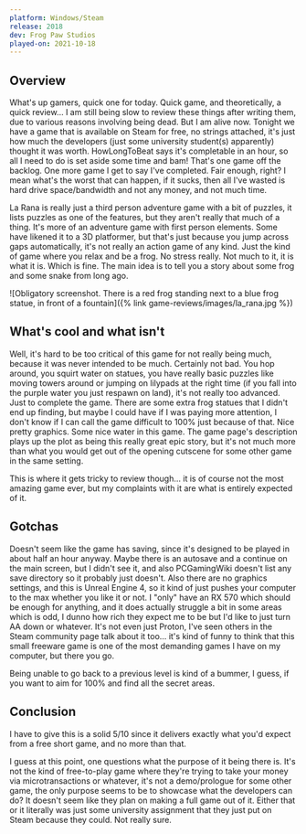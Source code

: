```yaml
---
platform: Windows/Steam
release: 2018
dev: Frog Paw Studios
played-on: 2021-10-18
---
```


## Overview
What's up gamers, quick one for today. Quick game, and theoretically, a quick review… I am still being slow to review these things after writing them, due to various reasons involving being dead. But I am alive now. Tonight we have a game that is available on Steam for free, no strings attached, it's just how much the developers (just some university student(s) apparently) thought it was worth. HowLongToBeat says it's completable in an hour, so all I need to do is set aside some time and bam! That's one game off the backlog. One more game I get to say I've completed. Fair enough, right? I mean what's the worst that can happen, if it sucks, then all I've wasted is hard drive space/bandwidth and not any money, and not much time.

La Rana is really just a third person adventure game with a bit of puzzles, it lists puzzles as one of the features, but they aren't really that much of a thing. It's more of an adventure game with first person elements. Some have likened it to a 3D platformer, but that's just because you jump across gaps automatically, it's not really an action game of any kind. Just the kind of game where you relax and be a frog. No stress really. Not much to it, it is what it is. Which is fine. The main idea is to tell you a story about some frog and some snake from long ago.

![Obligatory screenshot. There is a red frog standing next to a blue frog statue, in front of a fountain]({% link game-reviews/images/la_rana.jpg %})

## What's cool and what isn't
Well, it's hard to be too critical of this game for not really being much, because it was never intended to be much. Certainly not bad. You hop around, you squirt water on statues, you have really basic puzzles like moving towers around or jumping on lilypads at the right time (if you fall into the purple water you just respawn on land), it's not really too advanced. Just to complete the game. There are some extra frog statues that I didn't end up finding, but maybe I could have if I was paying more attention, I don't know if I can call the game difficult to 100% just because of that. Nice pretty graphics. Some nice water in this game. The game page's description plays up the plot as being this really great epic story, but it's not much more than what you would get out of the opening cutscene for some other game in the same setting.

This is where it gets tricky to review though… it is of course not the most amazing game ever, but my complaints with it are what is entirely expected of it.

## Gotchas
Doesn't seem like the game has saving, since it's designed to be played in about half an hour anyway. Maybe there is an autosave and a continue on the main screen, but I didn't see it, and also PCGamingWiki doesn't list any save directory so it probably just doesn't. Also there are no graphics settings, and this is Unreal Engine 4, so it kind of just pushes your computer to the max whether you like it or not. I "only" have an RX 570 which should be enough for anything, and it does actually struggle a bit in some areas which is odd, I dunno how rich they expect me to be but I'd like to just turn AA down or whatever. It's not even just Proton, I've seen others in the Steam community page talk about it too… it's kind of funny to think that this small freeware game is one of the most demanding games I have on my computer, but there you go.

Being unable to go back to a previous level is kind of a bummer, I guess, if you want to aim for 100% and find all the secret areas.

## Conclusion

I have to give this is a solid 5/10 since it delivers exactly what you'd expect from a free short game, and no more than that.

I guess at this point, one questions what the purpose of it being there is. It's not the kind of free-to-play game where they're trying to take your money via microtransactions or whatever, it's not a demo/prologue for some other game, the only purpose seems to be to showcase what the developers can do? It doesn't seem like they plan on making a full game out of it. Either that or it literally was just some university assignment that they just put on Steam because they could. Not really sure.
